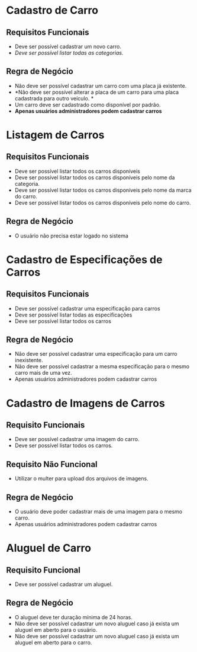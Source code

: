 # Cadastro de Carro

## Requisitos Funcionais
- Deve ser possível cadastrar um novo carro.
- *Deve ser possível listar todas as categorias.*

## Regra de Negócio
- Não deve ser possível cadastrar um carro com uma placa já existente.
- *Não deve ser possível alterar a placa de um carro para uma placa cadastrada para outro veículo. *
- Um carro deve ser cadastrado como disponível por padrão.
- **Apenas usuários administradores podem cadastrar carros**

# Listagem de Carros

## Requisitos Funcionais
- Deve ser possível listar todos os carros disponíveis
- Deve ser possível listar todos os carros disponíveis pelo nome da categoria.
- Deve ser possível listar todos os carros disponíveis pelo nome da marca do carro.
- Deve ser possível listar todos os carros disponíveis pelo nome do carro.

## Regra de Negócio
- O usuário não precisa estar logado no sistema

# Cadastro de Especificações de Carros

## Requisitos Funcionais
- Deve ser possível cadastrar uma especificação para carros
- Deve ser possível listar todas as especificações
- Deve ser possível listar todos os carros

## Regra de Negócio
- Não deve ser possível cadastrar uma especificação para um carro inexistente.
- Não deve ser possível cadastrar a mesma especificação para o mesmo carro mais de uma vez.
- Apenas usuários administradores podem cadastrar carros

# Cadastro de Imagens de Carros

## Requisito Funcionais
- Deve ser possível cadastrar uma imagem do carro.
- Deve ser possível listar todos os carros.

## Requisito Não Funcional
- Utilizar o multer para upload dos arquivos de imagens.

## Regra de Negócio
- O usuário deve poder cadastrar mais de uma imagem para o mesmo carro.
- Apenas usuários administradores podem cadastrar carros

# Aluguel de Carro

## Requisito Funcional
- Deve ser possível cadastrar um aluguel.

## Regra de Negócio
- O aluguel deve ter duração mínima de 24 horas.
- Não deve ser possível cadastrar um novo aluguel caso já exista um aluguel em aberto para o usuário.
- Não deve ser possível cadastrar um novo aluguel caso já exista um aluguel em aberto para o carro.